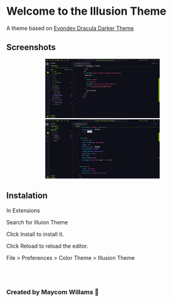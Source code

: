 # Welcome to the Illusion Theme

A theme based on [Evondev Dracula Darker Theme](https://marketplace.visualstudio.com/items?itemName=evondev.dracula-high-contrast)

##  Screenshots

<div align="center">
  <img src ="https://github.com/Maycomwill/illusion-theme/blob/main/public/1.jpg?raw=true" width="300px" />
</div>
<div align="center">
  <img src ="https://github.com/Maycomwill/illusion-theme/blob/main/public/2.jpg?raw=true" width="300px" />
</div>

##  Instalation
In Extensions

Search for Illuion Theme

Click Install to install it.

Click Reload to reload the editor.

File > Preferences > Color Theme > Illusion Theme

</br>
</br>

### Created by Maycom Willams 💚